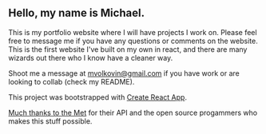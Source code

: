 <h2>Hello, my name is Michael.</h2>

This is my portfolio website where I will have projects I work on. Please feel free to message me if you have any questions or comments on the website. This is the first website I've built on my own in react, and there are many wizards out there who I know have a cleaner way. 

Shoot me a message at mvolkovin@gmail.com if you have work or are looking to collab (check my README).

This project was bootstrapped with [Create React App](https://github.com/facebook/create-react-app).

[Much thanks to the Met](https://metmuseum.github.io/) for their API and the open source progammers who makes this stuff possible.
